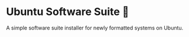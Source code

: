 # Ubuntu Software Suite 🐧 
A simple software suite installer for newly formatted systems on Ubuntu.
